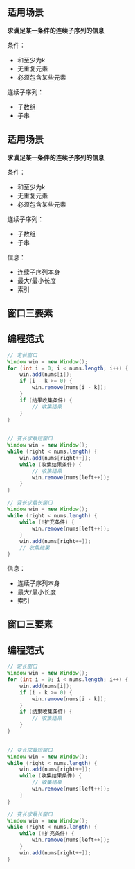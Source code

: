 ## 适用场景

**求满足某一条件的连续子序列的信息**  

条件：
- 和至少为k
- 无重复元素
- 必须包含某些元素

连续子序列：
- 子数组
- 子串
## 适用场景

**求满足某一条件的连续子序列的信息**  

条件：
- 和至少为k
- 无重复元素
- 必须包含某些元素

连续子序列：
- 子数组
- 子串

信息：
- 连续子序列本身
- 最大/最小长度
- 索引

## 窗口三要素


## 编程范式

```java
// 定长窗口
Window win = new Window();
for (int i = 0; i < nums.length; i++) {
    win.add(nums[i]);
    if (i - k >= 0) {
        win.remove(nums[i - k]);
    }
    if (结果收集条件) {
        // 收集结果
    }
}
 

// 变长求最短窗口
Window win = new Window();
while (right < nums.length) {
    win.add(nums[right++]);
    while (收集结果条件) {
        // 收集结果
        win.remove(nums[left++]);
    }
}

// 变长求最长窗口
Window win = new Window();
while (right < nums.length) {
    while (!扩充条件) {
        win.remove(nums[left++]);
    }
    win.add(nums[right++]);
    // 收集结果
}
```


信息：
- 连续子序列本身
- 最大/最小长度
- 索引

## 窗口三要素


## 编程范式

```java
// 定长窗口
Window win = new Window();
for (int i = 0; i < nums.length; i++) {
    win.add(nums[i]);
    if (i - k >= 0) {
        win.remove(nums[i - k]);
    }
    if (结果收集条件) {
        // 收集结果
    }
}
 

// 变长求最短窗口
Window win = new Window();
while (right < nums.length) {
    win.add(nums[right++]);
    while (收集结果条件) {
        // 收集结果
        win.remove(nums[left++]);
    }
}

// 变长求最长窗口
Window win = new Window();
while (right < nums.length) {
    while (!扩充条件) {
        win.remove(nums[left++]);
    }
    win.add(nums[right++]);
}
```

